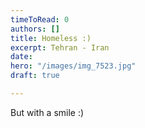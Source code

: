 ```yaml
---
timeToRead: 0
authors: []
title: Homeless :)
excerpt: Tehran - Iran
date: 
hero: "/images/img_7523.jpg"
draft: true

---
```

But with a smile :)